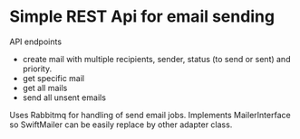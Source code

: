 Simple REST Api for email sending
========================

API endpoints  
* create mail with multiple recipients, sender, status (to send or sent) and priority.
* get specific mail
* get all mails
* send all unsent emails

Uses Rabbitmq for handling of send email jobs.
Implements MailerInterface so SwiftMailer can be easily replace by other adapter class.